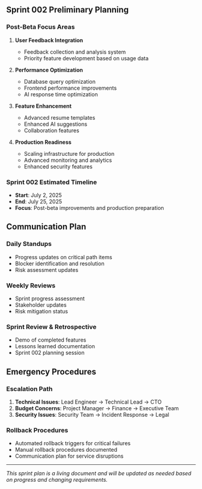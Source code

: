 ## Sprint 002 Preliminary Planning

### Post-Beta Focus Areas
1. **User Feedback Integration**
   - Feedback collection and analysis system
   - Priority feature development based on usage data

2. **Performance Optimization**
   - Database query optimization
   - Frontend performance improvements
   - AI response time optimization

3. **Feature Enhancement**
   - Advanced resume templates
   - Enhanced AI suggestions
   - Collaboration features

4. **Production Readiness**
   - Scaling infrastructure for production
   - Advanced monitoring and analytics
   - Enhanced security features

### Sprint 002 Estimated Timeline
- **Start**: July 2, 2025
- **End**: July 25, 2025
- **Focus**: Post-beta improvements and production preparation

## Communication Plan

### Daily Standups
- Progress updates on critical path items
- Blocker identification and resolution
- Risk assessment updates

### Weekly Reviews
- Sprint progress assessment
- Stakeholder updates
- Risk mitigation status

### Sprint Review & Retrospective
- Demo of completed features
- Lessons learned documentation
- Sprint 002 planning session

## Emergency Procedures

### Escalation Path
1. **Technical Issues**: Lead Engineer → Technical Lead → CTO
2. **Budget Concerns**: Project Manager → Finance → Executive Team
3. **Security Issues**: Security Team → Incident Response → Legal

### Rollback Procedures
- Automated rollback triggers for critical failures
- Manual rollback procedures documented
- Communication plan for service disruptions

---

*This sprint plan is a living document and will be updated as needed based on progress and changing requirements.*
